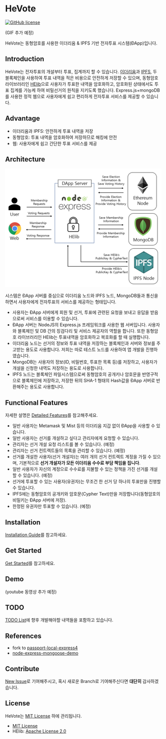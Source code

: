 # HeVote
[![GitHub license](https://img.shields.io/github/license/Naereen/StrapDown.js.svg)](https://github.com/HanBae/HeVote/blob/master/LICENSE)

(GIF 추가 예정)

HeVote는 동형암호를 사용한 이더리움 & IPFS 기반 전자투표 시스템(ÐApp)입니다.

## Introduction
HeVote는 전자투표의 개설부터 투표, 집계까지 할 수 있습니다.
[이더리움](https://www.ethereum.org/)과 [IPFS](https://ipfs.io/), 두 블록체인을 사용하여 투표 내역을 적은 비용으로 안전하게 저장할 수 있으며,
동형암호 라이브러리인 [HElib](https://github.com/shaih/HElib)으로 사용자가 투표한 내역을 암호화하고,
암호화된 상태에서도 투표 집계를 가능케 하여 비밀선거의 원칙을 지키도록 했습니다.
Express.js+mongoDB를 사용한 정적 웹으로 사용자에게 쉽고 편리하게 전자투표 서비스를 제공할 수 있습니다.

## Advantage
- 이더리움과 IPFS: 안전하게 투표 내역을 저장
- 동형암호: 투표 내역을 암호화하여 저장하므로 해킹에 안전
- 웹: 사용자에게 쉽고 간단한 투표 서비스를 제공

## Architecture
![architecture](https://github.com/HanBae/HeVote/blob/master/docs/images/architecture.png)

시스템은 ÐApp 서버를 중심으로 이더리움 노드와 IPFS 노드, MongoDB들과 통신을 하면서 사용자에게 전자투표의 서비스를 제공하는 형태입니다.
- 사용자는 ÐApp 서버에게 회원 및 선거, 투표에 관련된 요청을 보내고 응답을 받음으로써 서비스를 이용할 수 있습니다.
- ÐApp 서버는 NodeJS의 Express.js 프레임워크를 사용한 웹 서버입니다. 사용자와 블록체인 및 DB 간의 징검다리 및 서비스 제공자의 역할을 합니다. 또한 동형암호 라이브러리인 HElib는 투표내역을 암호화하고 복호화를 할 때 실행합니다.
- 이더리움 노드는 선거의 정보와 투표 내역을 저장하는 블록체인과 서버와 정보를 주고받는 용도로 사용합니다. 저희는 따로 테스트 노드를 사용하여 앱 개발을 진행하였습니다.
- MongoDB는 사용자의 정보(ID, 비밀번호, 투표한 목록 등)를 저장하고, 사용자가 개설을 신청한 내역도 저장하는 용도로 사용합니다.
- IPFS 노드는 블록체인 파일시스템으로써 동형암호의 공개키나 암호문을 반영구적으로 블록체인에 저장하고, 저장한 뒤의 SHA-1 형태의 Hash값을 ÐApp 서버로 반환해주는 용도로 사용합니다.

## Functional Features
자세한 설명은 [Detailed Features](https://github.com/HanBae/HeVote/blob/master/docs/DETAILED_FEATURES.md)를 참고해주세요.
- 일반 사용자는 Metamask 및 Mist 등의 이더리움 지갑 없이 ÐApp을 사용할 수 있습니다.
- 일반 사용자는 선거를 개설하고 싶다고 관리자에게 요청할 수 있습니다.
- 관리자는 선거 개설 요청 리스트를 볼 수 있습니다. (예정)
- 관리자는 선거 컨트렉트들의 목록을 관리할 수 있습니다. (예정)
- 선거를 개설한 사용자(선거 개설자)는 여러 개의 선거 컨트렉트 계정을 가질 수 있으며,
  기본적으로 **선거 개설자가 모든 이더리움 수수료 부담 책임을 집니다**.
- 일반 사용자가 자신의 계정으로 수수료를 지불할 수 있는 정책을 가진 선거를 개설할 수 있습니다. (예정)
- 선거에 투표할 수 있는 사용자(유권자)는 무조건 한 선거 당 하나의 투표만을 진행할 수 있습니다.
- IPFS에는 동형암호의 공개키와 암호문(Cypher Text)만을 저장합니다(동형암호의 비밀키는 ÐApp 서버에 저장).
- 한정된 유권자만 투표할 수 있습니다. (예정) 

## Installation
[Installation Guide](https://github.com/HanBae/HeVote/blob/master/docs/INSTALLATION_GUIDE.md)를 참고하세요.

## Get Started
[Get Started](https://github.com/HanBae/HeVote/blob/master/docs/GET_STARTED.md)를 참고하세요.

## Demo
(youtube 동영상 추가 예정)

## TODO
[TODO List](https://github.com/HanBae/HeVote/blob/master/docs/TODO_LIST.md)에 향후 개발해야할 내역들을 포함하고 있습니다.

## References
- fork to [passport-local-express4](https://github.com/mjhea0/passport-local-express4)
- [node-express-mongoose-demo](https://github.com/madhums/node-express-mongoose-demo)

## Contribute
[New Issue](https://github.com/HanBae/HeVote/issues/new)로 기여해주시고,
혹시 새로운 Branch로 기여해주신다면 **대단히** 감사하겠습니다.

## License
HeVote는 [MIT License](https://github.com/HanBae/HeVote/blob/master/LICENSE) 하에 관리됩니다.
- [MIT License](https://github.com/HanBae/HeVote/blob/master/LICENSE)
- HElib: [Apache License 2.0](http://www.apache.org/licenses/LICENSE-2.0)
